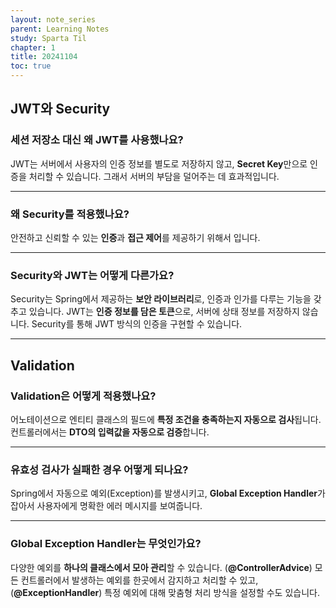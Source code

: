 ```yaml
---
layout: note_series
parent: Learning Notes
study: Sparta Til
chapter: 1
title: 20241104
toc: true
---
```


## JWT와 Security
### 세션 저장소 대신 왜 JWT를 사용했나요?
JWT는 서버에서 사용자의 인증 정보를 별도로 저장하지 않고, **Secret Key**만으로 인증을 처리할 수 있습니다. 
그래서 서버의 부담을 덜어주는 데 효과적입니다.

---

### 왜 Security를 적용했나요?
안전하고 신뢰할 수 있는 **인증**과 **접근 제어**를 제공하기 위해서 입니다.

---

### Security와 JWT는 어떻게 다른가요?
Security는 Spring에서 제공하는 **보안 라이브러리**로, 인증과 인가를 다루는 기능을 갖추고 있습니다.
JWT는 **인증 정보를 담은 토큰**으로, 서버에 상태 정보를 저장하지 않습니다.
Security를 통해 JWT 방식의 인증을 구현할 수 있습니다.

---

## Validation
### Validation은 어떻게 적용했나요?
어노테이션으로 엔티티 클래스의 필드에 **특정 조건을 충족하는지 자동으로 검사**됩니다.
컨트롤러에서는 **DTO의 입력값을 자동으로 검증**합니다.

---

### 유효성 검사가 실패한 경우 어떻게 되나요?
Spring에서 자동으로 예외(Exception)를 발생시키고, **Global Exception Handler**가 잡아서 사용자에게 명확한 에러 메시지를 보여줍니다.

---

### Global Exception Handler는 무엇인가요?
다양한 예외를 **하나의 클래스에서 모아 관리**할 수 있습니다.
(**@ControllerAdvice**) 모든 컨트롤러에서 발생하는 예외를 한곳에서 감지하고 처리할 수 있고,
(**@ExceptionHandler**) 특정 예외에 대해 맞춤형 처리 방식을 설정할 수도 있습니다.